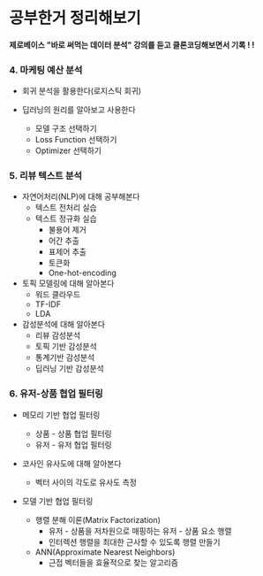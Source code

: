 # 공부한거 정리해보기

#### 제로베이스 "바로 써먹는 데이터 분석" 강의를 듣고 클론코딩해보면서 기록 ! !



### 4. 마케팅 예산 분석

- 회귀 분석을 활용한다(로지스틱 회귀)
- 딥러닝의 원리를 알아보고 사용한다

  - 모델 구조 선택하기
  - Loss Function 선택하기
  - Optimizer 선택하기


### 5. 리뷰 텍스트 분석

- 자연어처리(NLP)에 대해 공부해본다
  - 텍스트 전처리 실습
  - 텍스트 정규화 실습
    - 불용어 제거
    - 어간 추출
    - 표제어 추출
    - 토큰화
    - One-hot-encoding
- 토픽 모델링에 대해 알아본다
  - 워드 클라우드
  - TF-IDF
  - LDA
- 감성분석에 대해 알아본다
  - 리뷰 감성분석
  - 토픽 기반 감성분석
  - 통계기반 감성분석
  - 딥러닝 기반 감성분석

### 6. 유저-상품 협업 필터링

- 메모리 기반 협업 필터링
  - 상품 - 상품 협업 필터링
  - 유저 - 유저 협업 필터링
- 코사인 유사도에 대해 알아본다
  - 벡터 사이의 각도로 유사도 측정

- 모델 기반 협업 필터링
  - 행렬 분해 이론(Matrix Factorization)
    - 유저 - 상품을 저차원으로 매핑하는 유저 - 상품 요소 행렬
    - 인터렉션 행렬을 최대한 근사할 수 있도록 행렬 만들기
  - ANN(Approximate Nearest Neighbors)
    - 근접 벡터들을 효율적으로 찾는 알고리즘
